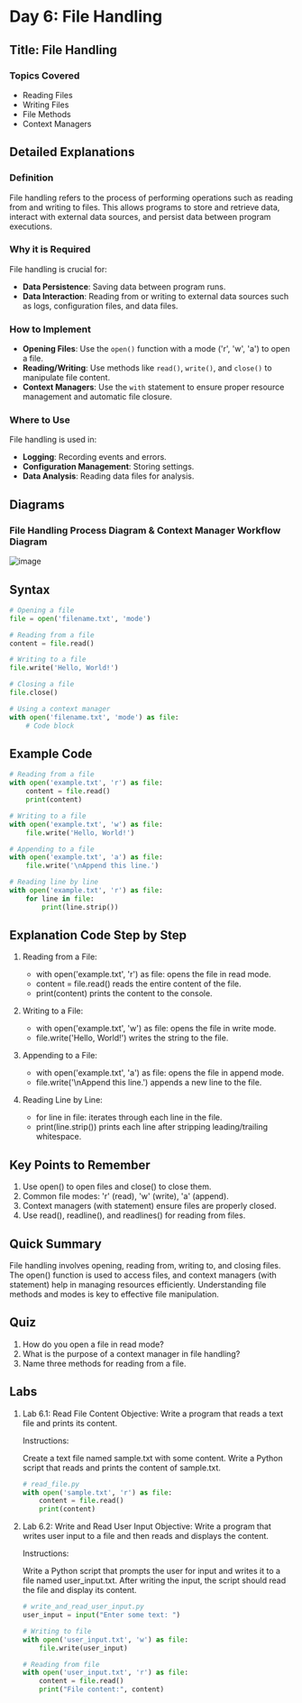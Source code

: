 # Day 6: File Handling

## Title: File Handling

### Topics Covered
- Reading Files
- Writing Files
- File Methods
- Context Managers

## Detailed Explanations

### Definition
File handling refers to the process of performing operations such as reading from and writing to files. This allows programs to store and retrieve data, interact with external data sources, and persist data between program executions.

### Why it is Required
File handling is crucial for:
- **Data Persistence**: Saving data between program runs.
- **Data Interaction**: Reading from or writing to external data sources such as logs, configuration files, and data files.

### How to Implement
- **Opening Files**: Use the `open()` function with a mode ('r', 'w', 'a') to open a file.
- **Reading/Writing**: Use methods like `read()`, `write()`, and `close()` to manipulate file content.
- **Context Managers**: Use the `with` statement to ensure proper resource management and automatic file closure.

### Where to Use
File handling is used in:
- **Logging**: Recording events and errors.
- **Configuration Management**: Storing settings.
- **Data Analysis**: Reading data files for analysis.

## Diagrams

### File Handling Process Diagram & Context Manager Workflow Diagram
![image](https://github.com/user-attachments/assets/581d5b1f-e4f2-4a17-9c08-b33cb7527d55)

## Syntax
```python
# Opening a file
file = open('filename.txt', 'mode')

# Reading from a file
content = file.read()

# Writing to a file
file.write('Hello, World!')

# Closing a file
file.close()

# Using a context manager
with open('filename.txt', 'mode') as file:
    # Code block
```

## Example Code
```python
# Reading from a file
with open('example.txt', 'r') as file:
    content = file.read()
    print(content)

# Writing to a file
with open('example.txt', 'w') as file:
    file.write('Hello, World!')

# Appending to a file
with open('example.txt', 'a') as file:
    file.write('\nAppend this line.')

# Reading line by line
with open('example.txt', 'r') as file:
    for line in file:
        print(line.strip())
```

## Explanation Code Step by Step
1. Reading from a File:

	- with open('example.txt', 'r') as file: opens the file in read mode.
	- content = file.read() reads the entire content of the file.
	- print(content) prints the content to the console.
2. Writing to a File:

	- with open('example.txt', 'w') as file: opens the file in write mode.
	- file.write('Hello, World!') writes the string to the file.
3. Appending to a File:

	- with open('example.txt', 'a') as file: opens the file in append mode.
	- file.write('\nAppend this line.') appends a new line to the file.
4. Reading Line by Line:

	- for line in file: iterates through each line in the file.
	- print(line.strip()) prints each line after stripping leading/trailing whitespace.

## Key Points to Remember
1. Use open() to open files and close() to close them.
2. Common file modes: 'r' (read), 'w' (write), 'a' (append).
3. Context managers (with statement) ensure files are properly closed.
4. Use read(), readline(), and readlines() for reading from files.

## Quick Summary
File handling involves opening, reading from, writing to, and closing files. The open() function is used to access files, and context managers (with statement) help in managing resources efficiently. Understanding file methods and modes is key to effective file manipulation.

## Quiz
1. How do you open a file in read mode?
2. What is the purpose of a context manager in file handling?
3. Name three methods for reading from a file.

## Labs
1. Lab 6.1: Read File Content
	Objective: Write a program that reads a text file and prints its content.
	
	Instructions:
	
	Create a text file named sample.txt with some content.
	Write a Python script that reads and prints the content of sample.txt.
	```python
	# read_file.py
	with open('sample.txt', 'r') as file:
	    content = file.read()
	    print(content)
	```

2. Lab 6.2: Write and Read User Input
	Objective: Write a program that writes user input to a file and then reads and displays the content.
	
	Instructions:
	
	Write a Python script that prompts the user for input and writes it to a file named user_input.txt.
	After writing the input, the script should read the file and display its content.
	```python
	# write_and_read_user_input.py
	user_input = input("Enter some text: ")
	
	# Writing to file
	with open('user_input.txt', 'w') as file:
	    file.write(user_input)
	
	# Reading from file
	with open('user_input.txt', 'r') as file:
	    content = file.read()
	    print("File content:", content)
	```
